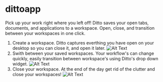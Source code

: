 # dittoapp


Pick up your work right where you left off! Ditto saves your open tabs, documents, and applications to a workspace. Open, close, and transition between your workspaces in one click.

1) Create a workspace. Ditto captures everthing you have open on your desktop so you can close it, and open it later.
   ![Alt Text](https://giphy.com/gifs/createworkspace-yxhIHZDk8ujdC7Uf8r)
2) Swith between your saved workspaces. Your workflow's can change quickly, easily transition between workspace's using Ditto's drop down widget.
   ![Alt Text](https://giphy.com/gifs/iXOgvLm69WiqJDgHXX)
3) Close your workspace. At the end of the day get rid of the clutter and close your workspaces!
   ![Alt Text](https://giphy.com/gifs/closeworkspace-QLkdSmbvb2rbMHemKu)
